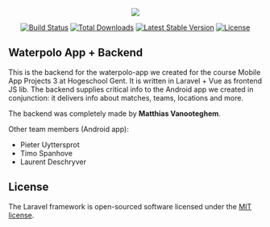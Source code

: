 <p align="center"><img src="https://laravel.com/assets/img/components/logo-laravel.svg"></p>

<p align="center">
<a href="https://travis-ci.org/laravel/framework"><img src="https://travis-ci.org/laravel/framework.svg" alt="Build Status"></a>
<a href="https://packagist.org/packages/laravel/framework"><img src="https://poser.pugx.org/laravel/framework/d/total.svg" alt="Total Downloads"></a>
<a href="https://packagist.org/packages/laravel/framework"><img src="https://poser.pugx.org/laravel/framework/v/stable.svg" alt="Latest Stable Version"></a>
<a href="https://packagist.org/packages/laravel/framework"><img src="https://poser.pugx.org/laravel/framework/license.svg" alt="License"></a>
</p>

## Waterpolo App + Backend
This is the backend for the waterpolo-app we created for the course Mobile App Projects 3 at Hogeschool Gent. It is written in Laravel + Vue as frontend JS lib. The backend supplies critical info to the Android app we created in conjunction: it delivers info about matches, teams, locations and more.

The backend was completely made by **Matthias Vanooteghem**.


Other team members (Android app):
- Pieter Uyttersprot
- Timo Spanhove
- Laurent Deschryver

## License

The Laravel framework is open-sourced software licensed under the [MIT license](http://opensource.org/licenses/MIT).
